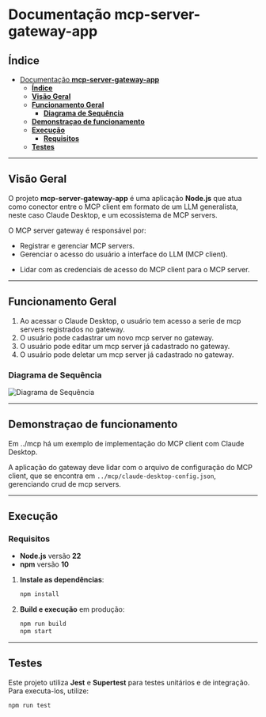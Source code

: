 # Documentação **mcp-server-gateway-app**

## **Índice**

- [Documentação **mcp-server-gateway-app**](#documentação-mcp-server-gateway-app)
  - [**Índice**](#índice)
  - [**Visão Geral**](#visão-geral)
  - [**Funcionamento Geral**](#funcionamento-geral)
    - [**Diagrama de Sequência**](#diagrama-de-sequência)
  - [**Demonstraçao de funcionamento**](#demonstraçao-de-funcionamento)
  - [**Execução**](#execução)
    - [**Requisitos**](#requisitos)
  - [**Testes**](#testes)

---

## **Visão Geral**

O projeto **mcp-server-gateway-app** é uma aplicação **Node.js** que atua como conector entre o MCP client em formato de um LLM generalista, neste caso Claude Desktop, e um ecossistema de MCP servers.

O MCP server gateway é responsável por:

- Registrar e gerenciar MCP servers.
- Gerenciar o acesso do usuário a interface do LLM (MCP client).
<!-- TODO: implement authorization for users -->
<!-- - Permitir a definição personalizada de autenticação e autorização de usuários ao LLM (MCP client). -->
- Lidar com as credenciais de acesso do MCP client para o MCP server.

---

## **Funcionamento Geral**

1. Ao acessar o Claude Desktop, o usuário tem acesso a serie de mcp servers registrados no gateway.
2. O usuário pode cadastrar um novo mcp server no gateway.
3. O usuário pode editar um mcp server já cadastrado no gateway.
4. O usuário pode deletar um mcp server já cadastrado no gateway.

### **Diagrama de Sequência**

![Diagrama de Sequência](notfound.png)

---

## **Demonstraçao de funcionamento**

Em ../mcp há um exemplo de implementação do MCP client com Claude Desktop.

A aplicação do gateway deve lidar com o arquivo de configuração do MCP client, que se encontra em `../mcp/claude-desktop-config.json`, gerenciando crud de mcp servers.

---

## **Execução**

### **Requisitos**

- **Node.js** versão **22**
- **npm** versão **10**

1. **Instale as dependências**:
    ```bash
    npm install
    ```
2. **Build e execução** em produção:
    ```bash
    npm run build
    npm start
    ```

---

## **Testes**

Este projeto utiliza **Jest** e **Supertest** para testes unitários e de integração.  
Para executa-los, utilize:

```bash
npm run test
```
